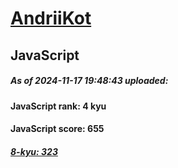 # [AndriiKot](https://www.codewars.com/users/AndriiKot) 
## JavaScript

##### As of 2024-11-17 19:48:43 uploaded:

#### JavaScript rank: 4 kyu

#### JavaScript score: 655

##### [8-kyu: 323](https://github.com/AndriiKot/JavaScript__CodeWars/tree/main/kyu-8)

